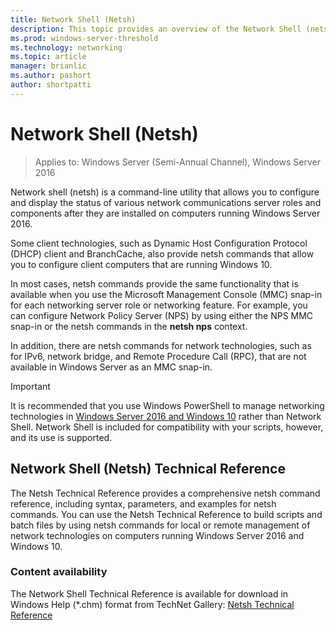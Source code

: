 ```yaml
---
title: Network Shell (Netsh)
description: This topic provides an overview of the Network Shell (netsh) command line utility in Windows Server 2016.
ms.prod: windows-server-threshold
ms.technology: networking
ms.topic: article
manager: brianlic
ms.author: pashort
author: shortpatti
---
```


# Network Shell \(Netsh\)

>Applies to: Windows Server (Semi-Annual Channel), Windows Server 2016

Network shell (netsh) is a command-line utility that allows you to configure and display the status of various network communications server roles and components after they are installed on computers running Windows Server 2016.

Some client technologies, such as Dynamic Host Configuration Protocol \(DHCP\) client and BranchCache, also provide netsh commands that allow you to configure client computers that are running Windows 10.

In most cases, netsh commands provide the same functionality that is available when you use the Microsoft Management Console \(MMC\) snap\-in for each networking server role or networking feature. For example, you can configure Network Policy Server \(NPS\) by using either the NPS MMC snap-in or the netsh commands in the **netsh nps** context.

In addition, there are netsh commands for network technologies, such as for IPv6, network bridge, and Remote Procedure Call \(RPC\), that are not available in Windows Server as an MMC snap-in.

>[!IMPORTANT]
>It is recommended that you use Windows PowerShell to manage networking technologies in [Windows Server 2016 and Windows 10](https://technet.microsoft.com/library/mt156917.aspx) rather than Network Shell. Network Shell is included for compatibility with your scripts, however, and its use is supported.

## Network Shell (Netsh) Technical Reference

The Netsh Technical Reference provides a comprehensive netsh command reference, including syntax, parameters, and examples for netsh commands. You can use the Netsh Technical Reference to build scripts and batch files by using netsh commands for local or remote management of network technologies on computers running Windows Server 2016 and Windows 10.  
  
### Content availability  
  
The Network Shell Technical Reference is available for download in Windows Help \(*.chm\) format from TechNet Gallery: [Netsh Technical Reference](https://gallery.technet.microsoft.com/Netsh-Technical-Reference-c46523dc)  
  

